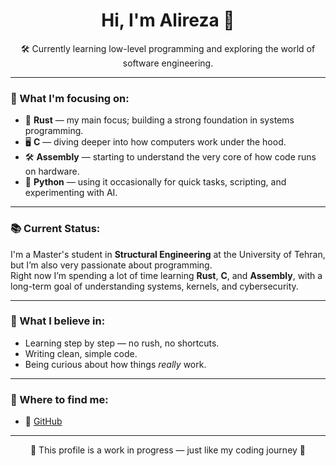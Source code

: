 <h1 align="center">Hi, I'm Alireza 👋</h1>

<p align="center">
  🛠️ Currently learning low-level programming and exploring the world of software engineering.
</p>

---

### 🚀 What I'm focusing on:

- 🦀 **Rust** — my main focus; building a strong foundation in systems programming.
- 🖥️ **C** — diving deeper into how computers work under the hood.
- 🛠️ **Assembly** — starting to understand the very core of how code runs on hardware.
- 🐍 **Python** — using it occasionally for quick tasks, scripting, and experimenting with AI.

---

### 📚 Current Status:

I'm a Master's student in **Structural Engineering** at the University of Tehran, but I’m also very passionate about programming.  
Right now I’m spending a lot of time learning **Rust**, **C**, and **Assembly**, with a long-term goal of understanding systems, kernels, and cybersecurity.

---

### 🌱 What I believe in:

- Learning step by step — no rush, no shortcuts.
- Writing clean, simple code.
- Being curious about how things *really* work.

---

### 🔗 Where to find me:

- 🐙 [GitHub](https://github.com/9alireza5)

---

<p align="center">
  🚧 This profile is a work in progress — just like my coding journey 🚧
</p>

